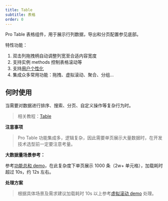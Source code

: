 ```yaml
---
title: Table
subtitle: 表格
order: 0
---
```


Pro Table 表格组件，用于展示行列数据，导出和分页配置参见底部。

特性功能：
1. 双击列拖拽柄自动调整列宽至合适内容宽度
2. 支持实例 methods 控制表格滚动等
3. 支持[用户个性化](#用户个性化)
4. 集成众多常用功能：拖拽、虚拟滚动、聚合、分组...

## 何时使用

当需要对数据进行排序、搜索、分页、自定义操作等复杂行为时。

> 相关教程：[Table](/zh/tutorials/table-advance)

**注意事项**

> Pro Table 功能集成多，逻辑复杂，因此需要单页展示大量数据时，在开发技术选型前一定要注意考量。

**大数据量场景参考：**

参考[功能总和 demo](#功能总和)，在此复杂度下单页展示 1000 条（2w+ 单元格），加载耗时超过 10s，约 12s 左右。


**处理方案** 

> 根据具体场景及需求建议加载耗时 10s 以上参考[虚拟滚动 demo](#虚拟滚动) 处理。

